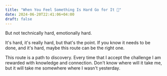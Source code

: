 ```yaml
---
title: "When You Feel Something Is Hard Go for It 🔨"
date: 2024-06-20T22:41:06+04:00
draft: false
---
```

But not technically hard, emotionally hard.

It's hard, it's really hard, but that's the point. If you know it needs to be done, and it's hard, maybe this route can be the right one.

This route is a path to discovery. Every time that I accept the challenge I am rewarded with knowledge and connection. Don't know where will it take me, but it will take me somewhere where I wasn't yesterday.
